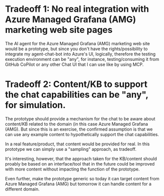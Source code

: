 


# Tradeoff 1: No real integration with Azure Managed Grafana (AMG) marketing web site pages

The AI agent for the Azure Managed Grafana (AMG) marketing web site would be a prototype, but since you don't have the rights/possibility to integrate my agent-chat-bot into Azure's UI, logically, therefore the testing execution environment can be "any", for instance, testing/consuming it from GitHub CoPilot or any other Chat UI that I can use like by using MCP.



# Tradeoff 2: Content/KB to support the chat capabilities can be "any", for simulation. 
 
The prototype should provide a mechanism for the chat to be aware about content/KB related to the domain (in this case Azure Managed Grafana (AMG).
But since this is an exercise, the confirmed assumption is that we can use any example content to hypothetically support the chat capabilities.

In a real feature/product, that content would be provided for real. In this prototype we can simply use a "sampling" approach, as tradeoff.

It's interesting, however, that the approach taken for the KB/content should proably be based on an interface/tool that in the future could be improved with more content without impacting the function of the prototype.

Even further, make the prototype generic so today it can target content from Azure Managed Grafana (AMG) but tomorrow it can handle content for a different domain.
